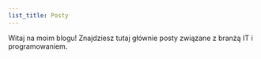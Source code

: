 ```yaml
---
list_title: Posty
---
```

Witaj na moim blogu! Znajdziesz tutaj głównie posty związane z branżą IT i programowaniem.